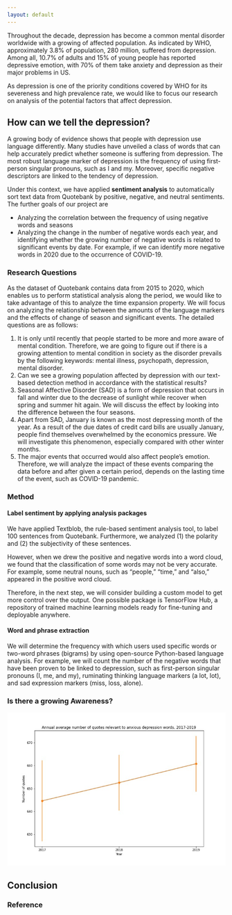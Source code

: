 ```yaml
---
layout: default
---
```


Throughout the decade, depression has become a common mental disorder worldwide with a growing of affected population. As indicated by WHO, approximately 3.8% of population, 280 million, suffered from depression. Among all, 10.7% of adults and 15% of young people has reported depressive emotion, with 70% of them take anxiety and depression as their major problems in US. 

As depression is one of the priority conditions covered by WHO for its severeness and high prevalence rate, we would like to focus our research on analysis of the potential factors that affect depression.

## How can we tell the depression?
A growing body of evidence shows that people with depression use language differently. Many studies have unveiled a class of words that can help accurately predict whether someone is suffering from depression. The most robust language marker of depression is the frequency of using first-person singular pronouns, such as I and my. Moreover, specific negative descriptors are linked to the tendency of depression.

Under this context, we have applied **sentiment analysis** to automatically sort text data from Quotebank by positive, negative, and neutral sentiments. The further goals of our project are 
- Analyzing the correlation between the frequency of using negative words and seasons 
- Analyzing the change in the number of negative words each year, and identifying whether the growing number of negative words is related to significant events by date. For example, if we can identify more negative words in 2020 due to the occurrence of COVID-19.

### Research Questions
As the dataset of Quotebank contains data from 2015 to 2020, which enables us to perform statistical analysis along the period, we would like to take advantage of this to analyze the time expansion property. We will focus on analyzing the relationship between the amounts of the language markers and the effects of change of season and significant events.  The detailed questions are as follows:  

1.	It is only until recently that people started to be more and more aware of mental condition. Therefore, we are going to figure out if there is a growing attention to mental condition in society as the disorder prevails by the following keywords: mental illness, psychopath, depression, mental disorder.
2.	Can we see a growing population affected by depression with our text-based detection method in accordance with the statistical results?
3.	Seasonal Affective Disorder (SAD) is a form of depression that occurs in fall and winter due to the decrease of sunlight while recover when spring and summer hit again. We will discuss the effect by looking into the difference between the four seasons.
4.	Apart from SAD, January is known as the most depressing month of the year. As a result of the due dates of credit card bills are usually January, people find themselves overwhelmed by the economics pressure. We will investigate this phenomenon, especially compared with other winter months.
5.	The major events that occurred would also affect people’s emotion. Therefore, we will analyze the impact of these events comparing the data before and after given a certain period, depends on the lasting time of the event, such as COVID-19 pandemic.

### Method

#### Label sentiment by applying analysis packages
We have applied Textblob, the rule-based sentiment analysis tool, to label 100 sentences from Quotebank. Furthermore, we analyzed (1) the polarity and (2) the subjectivity of these sentences.  
  
However, when we drew the positive and negative words into a word cloud, we found that the classification of some words may not be very accurate. For example, some neutral nouns, such as “people,” “time,” and “also,” appeared in the positive word cloud.  
  
Therefore, in the next step, we will consider building a custom model to get more control over the output. One possible package is TensorFlow Hub, a repository of trained machine learning models ready for fine-tuning and deployable anywhere.

#### Word and phrase extraction
We will determine the frequency with which users used specific words or two-word phrases (bigrams) by using open-source Python-based language analysis. For example, we will count the number of the negative words that have been proven to be linked to depression, such as first-person singular pronouns (I, me, and my), ruminating thinking language markers (a lot, lot), and sad expression markers (miss, loss, alone).

### Is there a growing Awareness?
![<awareness src="awareness.jpeg"  align="center" width="100" height="50"/>](assets/images/awareness.jpeg)

## Conclusion

### Reference
